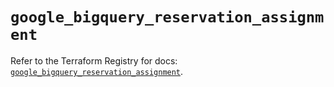# `google_bigquery_reservation_assignment`

Refer to the Terraform Registry for docs: [`google_bigquery_reservation_assignment`](https://registry.terraform.io/providers/hashicorp/google/6.27.0/docs/resources/bigquery_reservation_assignment).
